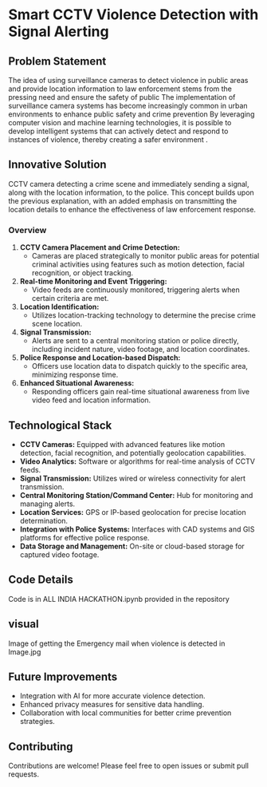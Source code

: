 
# Smart CCTV Violence Detection with Signal Alerting

## Problem Statement
The idea of using surveillance cameras to detect violence in public areas and provide location information to law enforcement stems from the pressing need  and ensure the safety of public  The implementation of surveillance camera systems has become increasingly common in urban environments to enhance public safety and crime prevention By leveraging computer vision and machine learning technologies, it is possible to develop intelligent systems that can actively detect and respond to instances of violence, thereby creating a safer environment .

## Innovative Solution
CCTV camera detecting a crime scene and immediately sending a signal, along with the location information, to the police. This concept builds upon the previous explanation, with an added emphasis on transmitting the location details to enhance the effectiveness of law enforcement response.

### Overview
1. **CCTV Camera Placement and Crime Detection:** 
   - Cameras are placed strategically to monitor public areas for potential criminal activities using features such as motion detection, facial recognition, or object tracking.
2. **Real-time Monitoring and Event Triggering:**
   - Video feeds are continuously monitored, triggering alerts when certain criteria are met.
3. **Location Identification:** 
   - Utilizes location-tracking technology to determine the precise crime scene location.
4. **Signal Transmission:**
   - Alerts are sent to a central monitoring station or police directly, including incident nature, video footage, and location coordinates.
5. **Police Response and Location-based Dispatch:** 
   - Officers use location data to dispatch quickly to the specific area, minimizing response time.
6. **Enhanced Situational Awareness:** 
   - Responding officers gain real-time situational awareness from live video feed and location information.

## Technological Stack
- **CCTV Cameras:** Equipped with advanced features like motion detection, facial recognition, and potentially geolocation capabilities.
- **Video Analytics:** Software or algorithms for real-time analysis of CCTV feeds.
- **Signal Transmission:** Utilizes wired or wireless connectivity for alert transmission.
- **Central Monitoring Station/Command Center:** Hub for monitoring and managing alerts.
- **Location Services:** GPS or IP-based geolocation for precise location determination.
- **Integration with Police Systems:** Interfaces with CAD systems and GIS platforms for effective police response.
- **Data Storage and Management:** On-site or cloud-based storage for captured video footage.

## Code Details
   Code is in ALL INDIA HACKATHON.ipynb provided in the repository
## visual
   Image of getting the Emergency mail when violence is detected in Image.jpg
   
## Future Improvements
- Integration with AI for more accurate violence detection.
- Enhanced privacy measures for sensitive data handling.
- Collaboration with local communities for better crime prevention strategies.

## Contributing
Contributions are welcome! Please feel free to open issues or submit pull requests.
